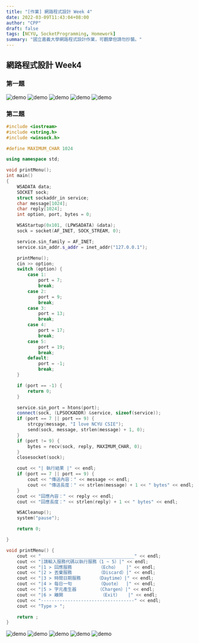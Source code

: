 ```yaml
---
title: "[作業] 網路程式設計 Week 4"
date: 2022-03-09T11:43:04+08:00
author: "CPP"
draft: false
tags: [NCYU, SocketProgramming, Homework]
summary: "國立嘉義大學網路程式設計作業，可觀摩但請勿抄襲。"
---
```


## 網路程式設計 Week4

### 第一題
![demo](/images/echo_server_process.png)
![demo](/images/echo_server_3way_handshake.png)
![demo](/images/echo_server_request.png)
![demo](/images/echo_server_response.png)
![demo](/images/echo_server_end.png)

### 第二題
```cpp
#include <iostream>
#include <string.h>
#include <winsock.h>

#define MAXIMUM_CHAR 1024

using namespace std;

void printMenu();
int main()
{
    WSADATA data;
    SOCKET sock;
    struct sockaddr_in service;
    char message[1024];
    char reply[1024];
    int option, port, bytes = 0;

    WSAStartup(0x101, (LPWSADATA) &data);
    sock = socket(AF_INET, SOCK_STREAM, 0);

    service.sin_family = AF_INET;
    service.sin_addr.s_addr = inet_addr("127.0.0.1");

    printMenu();
    cin >> option;
    switch (option) {
        case 1:
            port = 7;
            break;
        case 2:
            port = 9;
            break;
        case 3:
            port = 13;
            break;
        case 4:
            port = 17;
            break;
        case 5:
            port = 19;
            break;
        default:
            port = -1;
            break;
    }

    if (port == -1) {
        return 0;
    }

    service.sin_port = htons(port);
    connect(sock, (LPSOCKADDR) &service, sizeof(service));
    if (port == 7 || port == 9) {
        strcpy(message, "I love NCYU CSIE");
        send(sock, message, strlen(message) + 1, 0);
    }
    if (port != 9) {
        bytes = recv(sock, reply, MAXIMUM_CHAR, 0);
    }
    closesocket(sock);

    cout << "| 執行結果 |" << endl;
    if (port == 7 || port == 9) {
        cout << "傳送內容：" << message << endl;
        cout << "傳送長度：" << strlen(message) + 1 << " bytes" << endl;
    }
    cout << "回應內容：" << reply << endl;
    cout << "回應長度：" << strlen(reply) + 1 << " bytes" << endl;

    WSACleanup();
    system("pause");

    return 0;

}

void printMenu() {
    cout << "___________________________________" << endl;
    cout << "|請輸入服務代碼以執行服務（1 ~ 5）|" << endl;
    cout << "|1 > 回應服務          （Echo）   |" << endl;
    cout << "|2 > 丟棄服務          （Discard）|" << endl;
    cout << "|3 > 時間日期服務      （Daytime）|" << endl;
    cout << "|4 > 每日一句          （Quote）  |" << endl;
    cout << "|5 > 字元產生器        （Chargen）|" << endl;
    cout << "|6 > 離開              （Exit）   |" << endl;
    cout << "-----------------------------------" << endl;
    cout << "Type > ";

    return ;
}
```
![demo](/images/simple_tcp_ip_service_7.png)
![demo](/images/simple_tcp_ip_service_9.png)
![demo](/images/simple_tcp_ip_service_13.png)
![demo](/images/simple_tcp_ip_service_17.png)
![demo](/images/simple_tcp_ip_service_19.png)
